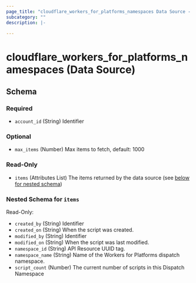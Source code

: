 ```yaml
---
page_title: "cloudflare_workers_for_platforms_namespaces Data Source - Cloudflare"
subcategory: ""
description: |-
  
---
```


# cloudflare_workers_for_platforms_namespaces (Data Source)




<!-- schema generated by tfplugindocs -->
## Schema

### Required

- `account_id` (String) Identifier

### Optional

- `max_items` (Number) Max items to fetch, default: 1000

### Read-Only

- `items` (Attributes List) The items returned by the data source (see [below for nested schema](#nestedatt--items))

<a id="nestedatt--items"></a>
### Nested Schema for `items`

Read-Only:

- `created_by` (String) Identifier
- `created_on` (String) When the script was created.
- `modified_by` (String) Identifier
- `modified_on` (String) When the script was last modified.
- `namespace_id` (String) API Resource UUID tag.
- `namespace_name` (String) Name of the Workers for Platforms dispatch namespace.
- `script_count` (Number) The current number of scripts in this Dispatch Namespace



